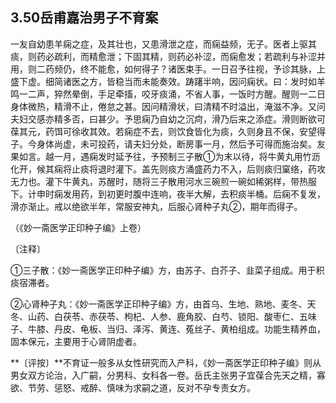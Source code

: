 ## 3.50岳甫嘉治男子不育案

一友自幼患羊痫之症，及其壮也，又患滑泄之症，而痫益频，无子。医者上驱其痰，则药必疏利，而精愈泄；下固其精，则药必补涩，而痫愈发；若疏利与补涩并用，则二药频仍，终不能愈，如何得子？诸医束手。一日召予往视，予诊其脉，上盛下虚。细简诸医之方，皆稳当而未能奏效。踌躇半响，因问痫状。曰：发时如羊鸣一二声，猝然晕倒，手足牵搐，咬牙痰涌，不省人事，一饭时方醒。醒则一二日身体微热，精滑不止，倦怠之甚。因问精滑状，曰清精不时溢出，淹滋不净。又问夫妇交感亦精多否，曰甚少。予思痫乃自幼之沉疴，滑乃后来之添症。滑则断欲可葆其元，药饵可徐收其效。若痫症不去，则饮食皆化为痰，久则身且不保，安望得子。今身体尚虚，未可投药，请夫妇分处，断房事一月，然后予可得而施治矣。友果如言。越一月，遇痫发时延予往，予预制三子散①为末以待，将牛黄丸用竹沥化开，候其痫将止痰将退时灌下。盖先则痰方涌盛药力不入，后则痰归窠络，药攻无力也。灌下牛黄丸，苏醒时，随将三子散用河水三碗煎一碗如稀粥样，带热服下。计申时痫发用药，到初更时腹中连响，夜半大解，去积痰半桶。后痫不复发，滑亦渐止。戒以绝欲半年，常服安神丸，后服心肾种子丸②，期年而得子。

（《妙一斋医学正印种子编》上卷）

〔注释〕

①三子散：《妙一斋医学正印种子编》方，由苏子、白芥子、韭菜子组成。用于积痰宿滞者。

②心肾种子丸：《妙一斋医学正印种子编》方，由首乌、生地、熟地、麦冬、天冬、山药、白茯苓、赤茯苓、枸杞、人参、鹿角胶、白芍、锁阳、酸枣仁、五味子、牛膝、丹皮、龟板、当归、泽泻、黄连、菟丝子、黄柏组成。功能生精养血，固本保元，主要用于心肾阴虚者。

**〔评按〕**不育证一般多从女性研究而入产科，《妙一斋医学正印种子编》则从男女双方论治，入广嗣，分男科、女科各一卷。岳氏主张男子宜葆合先天之精，寡欲、节劳、惩怒、戒醉、慎味为求嗣之道，反对不孕专责女方。
